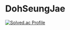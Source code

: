 # DohSeungJae
[![Solved.ac Profile](http://mazassumnida.wtf/api/v2/generate_badge?boj=gb4250)](https://solved.ac/gb4250/)
<!--
**DoSeungJae/DoSeungJae** is a ✨ _special_ ✨ repository because its `README.md` (this file) appears on your GitHub profile.

Here are some ideas to get you started:

- 🔭 I’m currently working on ...
- 🌱 I’m currently learning ...
- 👯 I’m looking to collaborate on ...
- 🤔 I’m looking for help with ...
- 💬 Ask me about ...
- 📫 How to reach me: ...
- 😄 Pronouns: ...
- ⚡ Fun fact: ...
-->
